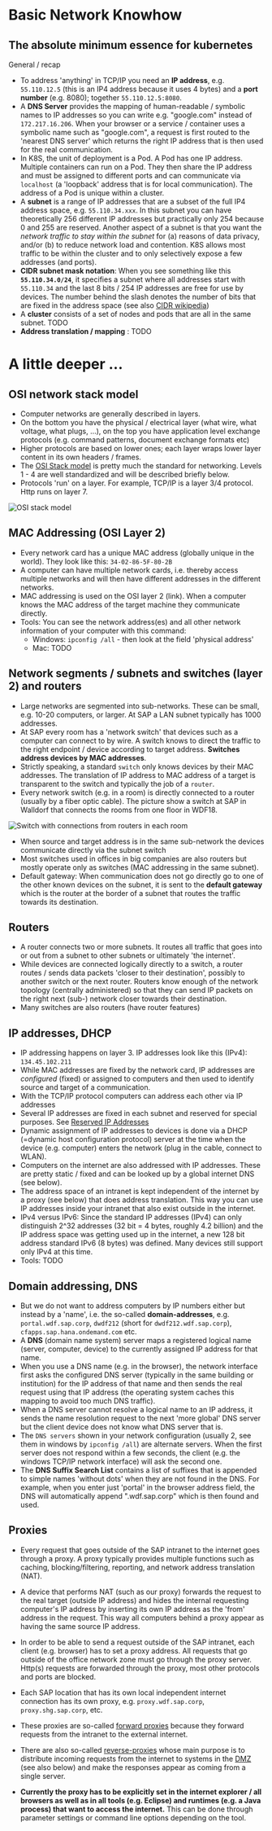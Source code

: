 # Basic Network Knowhow

## The absolute minimum essence for kubernetes
General / recap
- To address 'anything' in TCP/IP you need an **IP address**, e.g. `55.110.12.5` (this is an IP4 address because it uses 4 bytes) and a **port number** (e.g. 8080); together `55.110.12.5:8080`.
- A **DNS Server** provides the mapping of human-readable / symbolic names to IP addresses so you can write e.g. "google.com" instead of 
`172.217.16.206`. When your browser or a service / container uses a symbolic name such as "google.com", a request is first routed to the 'nearest DNS server' which returns the right IP address that is then used for the real communication. 
- In K8S, the unit of deployment is a Pod. A Pod has one IP address. Multiple containers can run on a Pod. They then share the IP address and must be assigned to different ports and can communicate via `localhost` (a 'loopback' address that is for local communication). The address of a Pod is unique within a cluster.
- A **subnet** is a range of IP addresses that are a subset of the full IP4 address space, e.g. `55.110.34.xxx`. In this subnet you can have theoretically 256 different IP addresses but practically only 254 because 0 and 255 are reserved. Another aspect of a subnet is that you want the *network traffic to stay within the subnet* for (a) reasons of data privacy, and/or (b) to reduce network load and contention. K8S allows most traffic to be within the cluster and to only selectively expose a few addresses (and ports).
- **CIDR subnet mask notation**: When you see something like this **`55.110.34.0/24`**, it specifies a subnet where all addresses start with `55.110.34` and the last 8 bits / 254 IP addresses are free for use by devices. The number behind the slash denotes the number of bits that are fixed in the address space (see also [CIDR wikipedia](https://en.wikipedia.org/wiki/Classless_Inter-Domain_Routing#CIDR_notation)) 
- A **cluster** consists of a set of nodes and pods that are all in the same subnet. TODO
- **Address translation / mapping** : TODO



# A little deeper ...

## OSI network stack model
* Computer networks are generally described in layers.
* On the bottom you have the physical / electrical layer (what wire, what voltage, what plugs, …), on the top you have application level exchange protocols (e.g. command patterns, document exchange formats etc)
* Higher protocols are based on lower ones; each layer wraps lower layer content in its own headers / frames. 
* The [OSI Stack model](https://en.wikipedia.org/wiki/OSI_model) is pretty much the standard for networking. Levels 1 - 4 are well standardized and will be described briefly below.
* Protocols 'run' on a layer. For example, TCP/IP is a layer 3/4 protocol. Http runs on layer 7.

![OSI stack model](images/OSILayers.png)

## MAC Addressing (OSI Layer 2)
* Every network card has a unique MAC address (globally unique in the world). They look like this: `34-02-86-5F-80-2B`
* A computer can have multiple network cards, i.e. thereby access multiple networks and will then have different addresses in the different networks.
* MAC addressing is used on the OSI layer 2 (link). When a computer knows the MAC address of the target machine they communicate directly. 
* Tools: You can see the network address(es) and all other network information of your computer with this command:
  - Windows: `ipconfig /all` - then look at the field 'physical address'
  - Mac: TODO
  
## Network segments / subnets and switches (layer 2) and routers
* Large networks are segmented into sub-networks. These can be small, e.g. 10-20 computers, or larger. At SAP a LAN subnet typically has 1000 addresses.
* At SAP every room has a 'network switch' that devices such as a computer can connect to by wire. A switch knows to direct the traffic to the right endpoint / device according to target address. **Switches address devices by MAC addresses**. 
* Strictly speaking, a standard `switch` only knows devices by their MAC addresses. The translation of IP address to MAC address of a target is transparent to the switch and typically the job of a `router`. 
* Every network switch (e.g. in a room) is directly connected to a router (usually by a fiber optic cable). The picture show a switch at SAP in Walldorf that connects the rooms from one floor in WDF18.

![Switch with connections from routers in each room](images/NetworkSwitch.png)

* When source and target address is in the same sub-network the devices communicate directly via the subnet switch
* Most switches used in offices in big companies are also routers but mostly operate only as switches (MAC addressing in the same subnet). 
* Default gateway: When communication does not go directly go to one of the other known devices on the subnet, it is sent to the **default gateway** which is the router at the border of a subnet that routes the traffic towards its destination.

## Routers
* A router connects two or more subnets. It routes all traffic that goes into or out from a subnet to other subnets or ultimately 'the internet'. 
* While devices are connected logically directly to a switch, a router routes / sends data packets 'closer to their destination', possibly to another switch or the next router. Routers know enough of the network topology (centrally administered) so that they can send IP packets on the right next (sub-) network closer towards their destination.
* Many switches are also routers (have router features)

## IP addresses, DHCP
* IP addressing happens on layer 3. IP addresses look like this (IPv4): `134.45.102.211`
* While MAC addresses are fixed by the network card, IP addresses are *configured* (fixed) or assigned to computers and then used to identify source and target of a communication. 
* With the TCP/IP protocol computers can address each other via IP addresses
* Several IP addresses are fixed in each subnet and reserved for special purposes. See [Reserved IP Addresses](https://en.wikipedia.org/wiki/Reserved_IP_addresses)
* Dynamic assignment of IP addresses to devices is done via a DHCP (=dynamic host configuration protocol) server at the time when the device (e.g. computer) enters the network (plug in the cable, connect to WLAN).
* Computers on the internet are also addressed with IP addresses. These are pretty static / fixed and can be looked up by a global internet DNS (see below). 
* The address space of an intranet is kept independent of the internet by a proxy (see below) that does address translation. This way you can use IP addresses inside your intranet that also exist outside in the internet. 
* IPv4 versus IPv6: Since the standard IP addresses (IPv4) can only distinguish 2^32 addresses (32 bit = 4 bytes, roughly 4.2 billion) and the IP address space was getting used up in the internet, a new 128 bit address standard IPv6 (8 bytes) was defined. Many devices still support only IPv4 at this time. 
* Tools: TODO

## Domain addressing, DNS
* But we do not want to address computers by IP numbers either but instead by a 'name', i.e. the so-called **domain-addresses**, e.g. `portal.wdf.sap.corp`, `dwdf212` (short for `dwdf212.wdf.sap.corp`), `cfapps.sap.hana.ondemand.com` etc.
* A **DNS** (domain name system) server maps a registered logical name (server, computer, device) to the currently assigned IP address for that name. 
* When you use a DNS name (e.g. in the browser), the network interface first asks the configured DNS server (typically in the same building or institution) for the IP address of that name and then sends the real request using that IP address (the operating system caches this mapping to avoid too much DNS traffic). 
* When a DNS server cannot resolve a logical name to an IP address, it sends the name resolution request to the next 'more global' DNS server but the client device does not know what DNS server that is.
* The `DNS servers` shown in your network configuration (usually 2, see them in windows by `ipconfig /all`) are alternate servers. When the first server does not respond within a few seconds, the client (e.g. the windows TCP/IP network interface) will ask the second one. 
* The **DNS Suffix Search List** contains a list of suffixes that is appended to simple names 'without dots' when they are not found in the DNS. For example, when you enter just 'portal' in the browser address field, the DNS will automatically append ".wdf.sap.corp" which is then found and used. 

## Proxies 
* Every request that goes outside of the SAP intranet to the internet goes through a proxy. A proxy typically provides multiple functions such as caching, blocking/filtering, reporting, and network address translation (NAT).
* A device that performs NAT (such as our proxy) forwards the request to the real target (outside IP address) and hides the internal requesting computer's IP address by inserting its own IP address as the 'from' address in the request. This way all computers behind a proxy appear as having the same source IP address. 
* In order to be able to send a request outside of the SAP intranet, each client (e.g. browser) has to set a proxy address. All requests that go outside of the office network zone must go through the proxy server. Http(s) requests are forwarded through the proxy, most other protocols and ports are blocked. 
* Each SAP location that has its own local independent internet connection has its own proxy, e.g. `proxy.wdf.sap.corp`, `proxy.shg.sap.corp`, etc.
* These proxies are so-called [forward proxies](https://en.wikipedia.org/wiki/Proxy_server) because they forward requests from the intranet to the external internet. 
* There are also so-called [reverse-proxies](https://en.wikipedia.org/wiki/Reverse_proxy) whose main purpose is to distribute incoming requests from the internet to systems in the [DMZ](https://en.wikipedia.org/wiki/DMZ_(computing)) (see also below) and make the responses appear as coming from a single server.

* **Currently the proxy has to be explicitly set in the internet explorer / all browsers as well as in all tools (e.g. Eclipse) and runtimes (e.g. a Java process) that want to access the internet.** This can be done through parameter settings or command line options depending on the tool.    


